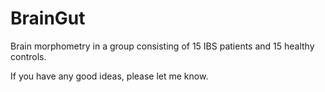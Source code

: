 # BrainGut
Brain morphometry in a group consisting of 15 IBS patients and 15 healthy controls. 

If you have any good ideas, please let me know. 
